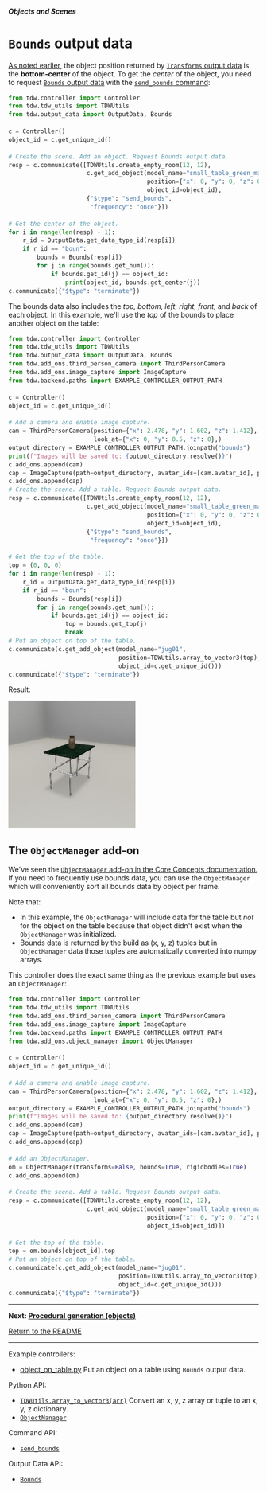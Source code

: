 ##### Objects and Scenes

# `Bounds` output data

[As noted earlier,](../core_concepts/objects.md) the object position returned by [`Transforms` output data](../../api/output_data.md#Transforms) is the **bottom-center** of the object. To get the *center* of the object, you need to request [`Bounds` output data](../../api/output_data.md#Bounds) with the [`send_bounds` command](../../api/command_api.md#send_bounds):

```python
from tdw.controller import Controller
from tdw.tdw_utils import TDWUtils
from tdw.output_data import OutputData, Bounds

c = Controller()
object_id = c.get_unique_id()

# Create the scene. Add an object. Request Bounds output data.
resp = c.communicate([TDWUtils.create_empty_room(12, 12),
                      c.get_add_object(model_name="small_table_green_marble",
                                       position={"x": 0, "y": 0, "z": 0},
                                       object_id=object_id),
                      {"$type": "send_bounds",
                       "frequency": "once"}])

# Get the center of the object.
for i in range(len(resp) - 1):
    r_id = OutputData.get_data_type_id(resp[i])
    if r_id == "boun":
        bounds = Bounds(resp[i])
        for j in range(bounds.get_num()):
            if bounds.get_id(j) == object_id:
                print(object_id, bounds.get_center(j))
c.communicate({"$type": "terminate"})
```

The bounds data also includes the *top, bottom, left, right, front,* and *back* of each object. In this example, we'll use the *top* of the bounds to place another object on the table:

```python
from tdw.controller import Controller
from tdw.tdw_utils import TDWUtils
from tdw.output_data import OutputData, Bounds
from tdw.add_ons.third_person_camera import ThirdPersonCamera
from tdw.add_ons.image_capture import ImageCapture
from tdw.backend.paths import EXAMPLE_CONTROLLER_OUTPUT_PATH

c = Controller()
object_id = c.get_unique_id()

# Add a camera and enable image capture.
cam = ThirdPersonCamera(position={"x": 2.478, "y": 1.602, "z": 1.412},
                        look_at={"x": 0, "y": 0.5, "z": 0},)
output_directory = EXAMPLE_CONTROLLER_OUTPUT_PATH.joinpath("bounds")
print(f"Images will be saved to: {output_directory.resolve()}")
c.add_ons.append(cam)
cap = ImageCapture(path=output_directory, avatar_ids=[cam.avatar_id], pass_masks=["_img"])
c.add_ons.append(cap)
# Create the scene. Add a table. Request Bounds output data.
resp = c.communicate([TDWUtils.create_empty_room(12, 12),
                      c.get_add_object(model_name="small_table_green_marble",
                                       position={"x": 0, "y": 0, "z": 0},
                                       object_id=object_id),
                      {"$type": "send_bounds",
                       "frequency": "once"}])

# Get the top of the table.
top = (0, 0, 0)
for i in range(len(resp) - 1):
    r_id = OutputData.get_data_type_id(resp[i])
    if r_id == "boun":
        bounds = Bounds(resp[i])
        for j in range(bounds.get_num()):
            if bounds.get_id(j) == object_id:
                top = bounds.get_top(j)
                break
# Put an object on top of the table.
c.communicate(c.get_add_object(model_name="jug01",
                               position=TDWUtils.array_to_vector3(top),
                               object_id=c.get_unique_id()))
c.communicate({"$type": "terminate"})
```

Result:

![](images/object_on_table.jpg)

## The `ObjectManager` add-on

We've seen the [`ObjectManager` add-on in the Core Concepts documentation.](../core_concepts/output_data.md) If you need to frequently use bounds data, you can use the `ObjectManager` which will conveniently sort all bounds data by object per frame. 

Note that:

- In this example, the `ObjectManager` will include data for the table but *not* for the object on the table because that object didn't exist when the `ObjectManager` was initialized.
- Bounds data is returned by the build as (x, y, z) tuples but in `ObjectManager` data those tuples are automatically converted into numpy arrays.

This controller does the exact same thing as the previous example but uses an `ObjectManager`:

```python
from tdw.controller import Controller
from tdw.tdw_utils import TDWUtils
from tdw.add_ons.third_person_camera import ThirdPersonCamera
from tdw.add_ons.image_capture import ImageCapture
from tdw.backend.paths import EXAMPLE_CONTROLLER_OUTPUT_PATH
from tdw.add_ons.object_manager import ObjectManager

c = Controller()
object_id = c.get_unique_id()

# Add a camera and enable image capture.
cam = ThirdPersonCamera(position={"x": 2.478, "y": 1.602, "z": 1.412},
                        look_at={"x": 0, "y": 0.5, "z": 0},)
output_directory = EXAMPLE_CONTROLLER_OUTPUT_PATH.joinpath("bounds")
print(f"Images will be saved to: {output_directory.resolve()}")
c.add_ons.append(cam)
cap = ImageCapture(path=output_directory, avatar_ids=[cam.avatar_id], pass_masks=["_img"])
c.add_ons.append(cap)

# Add an ObjectManager.
om = ObjectManager(transforms=False, bounds=True, rigidbodies=True)
c.add_ons.append(om)

# Create the scene. Add a table. Request Bounds output data.
resp = c.communicate([TDWUtils.create_empty_room(12, 12),
                      c.get_add_object(model_name="small_table_green_marble",
                                       position={"x": 0, "y": 0, "z": 0},
                                       object_id=object_id)])

# Get the top of the table.
top = om.bounds[object_id].top
# Put an object on top of the table.
c.communicate(c.get_add_object(model_name="jug01",
                               position=TDWUtils.array_to_vector3(top),
                               object_id=c.get_unique_id()))
c.communicate({"$type": "terminate"})
```

***

**Next: [Procedural generation (objects)](proc_gen_objects.md)**

[Return to the README](../../README.md)

***

Example controllers:

- [object_on_table.py](https://github.com/threedworld-mit/tdw/blob/master/Python/example_controllers/objects_and_scenes/object_on_table.py) Put an object on a table using `Bounds` output data.

Python API:

- [`TDWUtils.array_to_vector3(arr)`](../../python/tdw_utils.md) Convert an x, y, z array or tuple to an x, y, z dictionary.
- [`ObjectManager`](../../python/add_ons/object_manager.md)

Command API:

- [`send_bounds`](../../api/command_api.md#send_bounds)

Output Data API:

- [`Bounds`](../../api/output_data.md#Bounds) 

